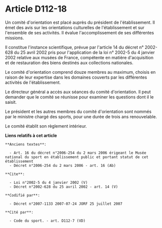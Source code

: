 # Article D112-18

Un comité d'orientation est placé auprès du président de l'établissement. Il émet des avis sur les orientations culturelles
de l'établissement et sur l'ensemble de ses activités. Il évalue l'accomplissement de ses différentes missions. 

Il constitue l'instance scientifique, prévue par l'article 14 du décret n° 2002-628 du 25 avril 2002 pris pour l'application
de la loi n° 2002-5 du 4 janvier 2002 relative aux musées de France, compétente en matière d'acquisition et de restauration
des biens destinés aux collections nationales. 

Le comité d'orientation comprend douze membres au maximum, choisis en raison de leur expertise dans les domaines couverts par
les différentes activités de l'établissement. 

Le directeur général a accès aux séances du comité d'orientation. Il peut demander que le comité se réunisse pour examiner
les questions dont il le saisit. 

Le président et les autres membres du comité d'orientation sont nommés par le ministre chargé des sports, pour une durée de
trois ans renouvelable. 

Le comité établit son règlement intérieur.

**Liens relatifs à cet article**

	**Anciens textes**:

	  - Art. 16 du décret n°2006-254 du 2 mars 2006 érigeant le Musée national du sport en établissement public et portant statut de cet établissement
	  - Décret n°2006-254 du 2 mars 2006 - art. 16 (Ab)

	**Cite**:

	  - Loi n°2002-5 du 4 janvier 2002 (V)
	  - Décret n°2002-628 du 25 avril 2002 - art. 14 (V)

	**Codifié par**:

	  - Décret n°2007-1133 2007-07-24 JORF 25 juillet 2007

	**Cité par**:

	  - Code du sport. - art. D112-7 (VD)
